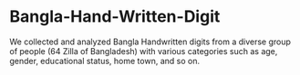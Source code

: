 # Bangla-Hand-Written-Digit
We collected and analyzed Bangla Handwritten digits from a diverse group of people (64 Zilla of Bangladesh)
with various categories such as age, gender, educational status, home town, and so on.
